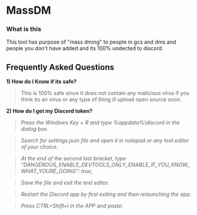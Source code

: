 # MassDM

### What is this

This tool has purpose of "mass dming" to people in gcs and dms and people you don't have added and its 100% undected to discord.

## Frequently Asked Questions

**1) How do I Know if its safe?**
> This is 100% safe since it does not contain any malicious virus if you think its an virus or any type of thing ill upload open source soon.

**2) How do I get my Discord token?**


> *Press the Windows Key + R and type %appdata%\discord in the dialog box.*

> *Search for settings.json file and open it in notepad or any text editor of your choice.*

> *At the end of the second last bracket, type "DANGEROUS_ENABLE_DEVTOOLS_ONLY_ENABLE_IF_YOU_KNOW_WHAT_YOURE_DOING": true,* 

> *Save the file and exit the text editor.*

> *Restart the Discord app by first exiting and then relaunching the app.*

> *Press CTRL+Shift+I in the APP and paste:*

